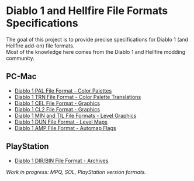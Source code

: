 # Diablo 1 and Hellfire File Formats Specifications

The goal of this project is to provide precise specifications for Diablo 1 (and Hellfire add-on) file formats.  
Most of the knowledge here comes from the Diablo 1 and Hellfire modding community.

## PC-Mac

- [Diablo 1 PAL File Format - Color Palettes](PC-Mac/PAL.md)
- [Diablo 1 TRN File Format - Color Palette Translations](PC-Mac/TRN.md)
- [Diablo 1 CEL File Format - Graphics](PC-Mac/CEL.md)
- [Diablo 1 CL2 File Format - Graphics](PC-Mac/CL2.md)
- [Diablo 1 MIN and TIL File Formats - Level Graphics](PC-Mac/MIN-TIL.md)
- [Diablo 1 DUN File Format - Level Maps](PC-Mac/DUN.md)
- [Diablo 1 AMP File Format - Automap Flags](PC-Mac/AMP.md)


## PlayStation

- [Diablo 1 DIR/BIN File Format - Archives](PSX/DIRBIN.md)

*Work in progress: MPQ, SOL, PlayStation version formats.*
